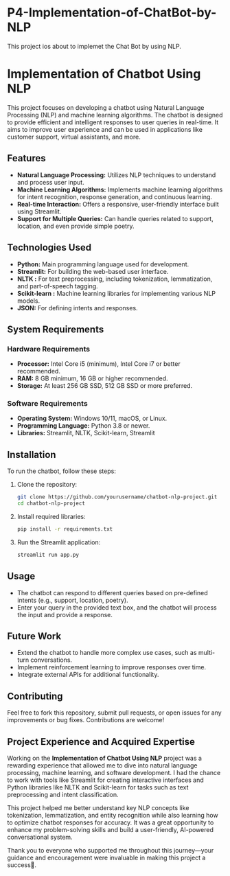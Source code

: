 # P4-Implementation-of-ChatBot-by-NLP

<p>This project ios about to implemet the Chat Bot by using NLP.</p>

# **Implementation of Chatbot Using NLP**

This project focuses on developing a chatbot using Natural Language Processing (NLP) and machine learning algorithms. The chatbot is designed to provide efficient and intelligent responses to user queries in real-time. It aims to improve user experience and can be used in applications like customer support, virtual assistants, and more.

## **Features**
- **Natural Language Processing:** Utilizes NLP techniques to understand and process user input.
- **Machine Learning Algorithms:** Implements machine learning algorithms for intent recognition, response generation, and continuous learning.
- **Real-time Interaction:** Offers a responsive, user-friendly interface built using Streamlit.
- **Support for Multiple Queries:** Can handle queries related to support, location, and even provide simple poetry.

## **Technologies Used**
- **Python:** Main programming language used for development.
- **Streamlit:** For building the web-based user interface.
- **NLTK :** For text preprocessing, including tokenization, lemmatization, and part-of-speech tagging.
- **Scikit-learn :** Machine learning libraries for implementing various NLP models.
- **JSON:** For defining intents and responses.

## **System Requirements**
### **Hardware Requirements**
- **Processor:** Intel Core i5 (minimum), Intel Core i7 or better recommended.
- **RAM:** 8 GB minimum, 16 GB or higher recommended.
- **Storage:** At least 256 GB SSD, 512 GB SSD or more preferred.
  
### **Software Requirements**
- **Operating System:** Windows 10/11, macOS, or Linux.
- **Programming Language:** Python 3.8 or newer.
- **Libraries:** Streamlit, NLTK, Scikit-learn, Streamlit

## **Installation**
To run the chatbot, follow these steps:

1. Clone the repository:
   ```bash
   git clone https://github.com/yourusername/chatbot-nlp-project.git
   cd chatbot-nlp-project
   ```

2. Install required libraries:
   ```bash
   pip install -r requirements.txt
   ```

3. Run the Streamlit application:
   ```bash
   streamlit run app.py
   ```

## **Usage**
- The chatbot can respond to different queries based on pre-defined intents (e.g., support, location, poetry).
- Enter your query in the provided text box, and the chatbot will process the input and provide a response.

## **Future Work**
- Extend the chatbot to handle more complex use cases, such as multi-turn conversations.
- Implement reinforcement learning to improve responses over time.
- Integrate external APIs for additional functionality.

## **Contributing**
Feel free to fork this repository, submit pull requests, or open issues for any improvements or bug fixes. Contributions are welcome!

## **Project Experience and Acquired Expertise**
Working on the **Implementation of Chatbot Using NLP** project was a rewarding experience that allowed me to dive into natural language processing, machine learning, and software development. I had the chance to work with tools like Streamlit for creating interactive interfaces and Python libraries like NLTK and Scikit-learn for tasks such as text preprocessing and intent classification.  

This project helped me better understand key NLP concepts like tokenization, lemmatization, and entity recognition while also learning how to optimize chatbot responses for accuracy. It was a great opportunity to enhance my problem-solving skills and build a user-friendly, AI-powered conversational system.  

Thank you to everyone who supported me throughout this journey—your guidance and encouragement were invaluable in making this project a success🙂.
